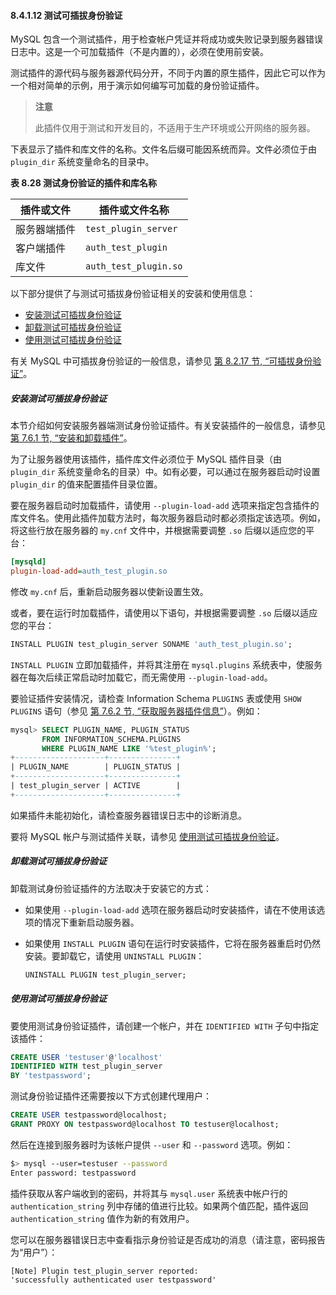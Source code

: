 #### 8.4.1.12 测试可插拔身份验证

MySQL 包含一个测试插件，用于检查帐户凭证并将成功或失败记录到服务器错误日志中。这是一个可加载插件（不是内置的），必须在使用前安装。

测试插件的源代码与服务器源代码分开，不同于内置的原生插件，因此它可以作为一个相对简单的示例，用于演示如何编写可加载的身份验证插件。

> **注意**
>
> 此插件仅用于测试和开发目的，不适用于生产环境或公开网络的服务器。

下表显示了插件和库文件的名称。文件名后缀可能因系统而异。文件必须位于由 `plugin_dir` 系统变量命名的目录中。

**表 8.28 测试身份验证的插件和库名称**

| 插件或文件   | 插件或文件名称        |
| ------------ | --------------------- |
| 服务器端插件 | `test_plugin_server`  |
| 客户端插件   | `auth_test_plugin`    |
| 库文件       | `auth_test_plugin.so` |

以下部分提供了与测试可插拔身份验证相关的安装和使用信息：

- [安装测试可插拔身份验证](#安装测试可插拔身份验证)
- [卸载测试可插拔身份验证](#卸载测试可插拔身份验证)
- [使用测试可插拔身份验证](#使用测试可插拔身份验证)

有关 MySQL 中可插拔身份验证的一般信息，请参见 [第 8.2.17 节, “可插拔身份验证”](#pluggable-authentication)。

##### 安装测试可插拔身份验证

本节介绍如何安装服务器端测试身份验证插件。有关安装插件的一般信息，请参见 [第 7.6.1 节, “安装和卸载插件”](#installing-and-uninstalling-plugins)。

为了让服务器使用该插件，插件库文件必须位于 MySQL 插件目录（由 `plugin_dir` 系统变量命名的目录）中。如有必要，可以通过在服务器启动时设置 `plugin_dir` 的值来配置插件目录位置。

要在服务器启动时加载插件，请使用 `--plugin-load-add` 选项来指定包含插件的库文件名。使用此插件加载方法时，每次服务器启动时都必须指定该选项。例如，将这些行放在服务器的 `my.cnf` 文件中，并根据需要调整 `.so` 后缀以适应您的平台：

```ini
[mysqld]
plugin-load-add=auth_test_plugin.so
```

修改 `my.cnf` 后，重新启动服务器以使新设置生效。

或者，要在运行时加载插件，请使用以下语句，并根据需要调整 `.so` 后缀以适应您的平台：

```sql
INSTALL PLUGIN test_plugin_server SONAME 'auth_test_plugin.so';
```

`INSTALL PLUGIN` 立即加载插件，并将其注册在 `mysql.plugins` 系统表中，使服务器在每次后续正常启动时加载它，而无需使用 `--plugin-load-add`。

要验证插件安装情况，请检查 Information Schema `PLUGINS` 表或使用 `SHOW PLUGINS` 语句（参见 [第 7.6.2 节, “获取服务器插件信息”](#obtaining-server-plugin-information)）。例如：

```sql
mysql> SELECT PLUGIN_NAME, PLUGIN_STATUS
       FROM INFORMATION_SCHEMA.PLUGINS
       WHERE PLUGIN_NAME LIKE '%test_plugin%';
+--------------------+---------------+
| PLUGIN_NAME        | PLUGIN_STATUS |
+--------------------+---------------+
| test_plugin_server | ACTIVE        |
+--------------------+---------------+
```

如果插件未能初始化，请检查服务器错误日志中的诊断消息。

要将 MySQL 帐户与测试插件关联，请参见 [使用测试可插拔身份验证](#using-test-pluggable-authentication)。

##### 卸载测试可插拔身份验证

卸载测试身份验证插件的方法取决于安装它的方式：

- 如果使用 `--plugin-load-add` 选项在服务器启动时安装插件，请在不使用该选项的情况下重新启动服务器。
- 如果使用 `INSTALL PLUGIN` 语句在运行时安装插件，它将在服务器重启时仍然安装。要卸载它，请使用 `UNINSTALL PLUGIN`：

    ```sql
    UNINSTALL PLUGIN test_plugin_server;
    ```

##### 使用测试可插拔身份验证

要使用测试身份验证插件，请创建一个帐户，并在 `IDENTIFIED WITH` 子句中指定该插件：

```sql
CREATE USER 'testuser'@'localhost'
IDENTIFIED WITH test_plugin_server
BY 'testpassword';
```

测试身份验证插件还需要按以下方式创建代理用户：

```sql
CREATE USER testpassword@localhost;
GRANT PROXY ON testpassword@localhost TO testuser@localhost;
```

然后在连接到服务器时为该帐户提供 `--user` 和 `--password` 选项。例如：

```bash
$> mysql --user=testuser --password
Enter password: testpassword
```

插件获取从客户端收到的密码，并将其与 `mysql.user` 系统表中帐户行的 `authentication_string` 列中存储的值进行比较。如果两个值匹配，插件返回 `authentication_string` 值作为新的有效用户。

您可以在服务器错误日志中查看指示身份验证是否成功的消息（请注意，密码报告为“用户”）：

```text
[Note] Plugin test_plugin_server reported:
'successfully authenticated user testpassword'
```